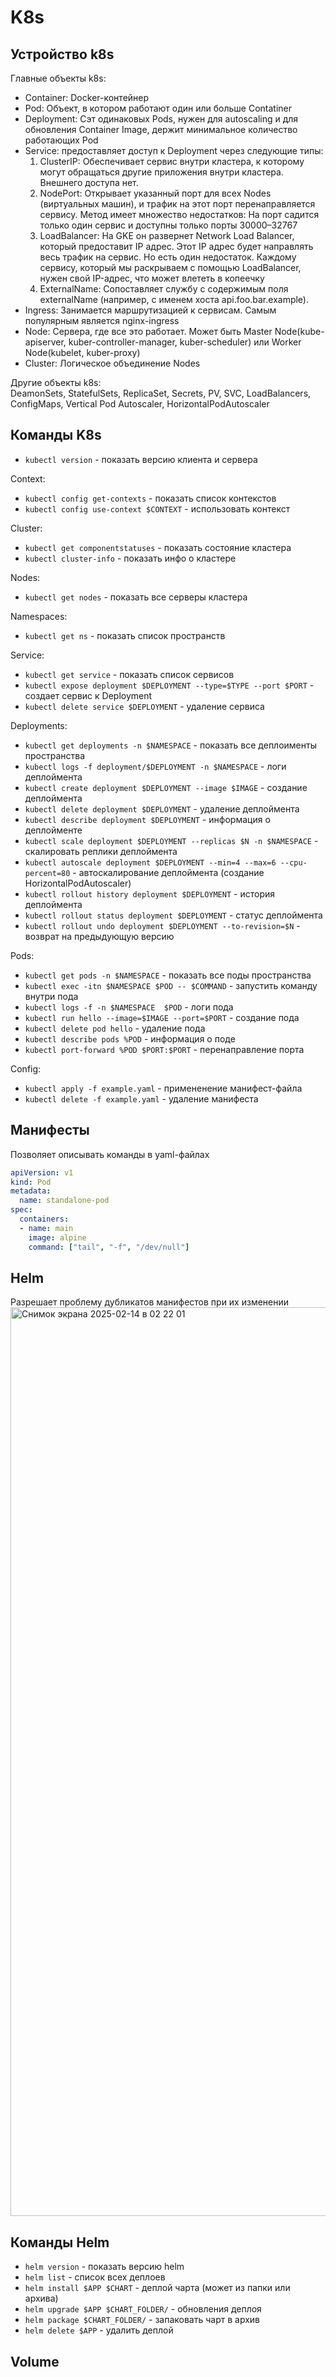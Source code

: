 # K8s
## Устройство k8s
Главные объекты k8s:
- Container: Docker-контейнер
- Pod: Объект, в котором работают один или больше Contatiner
- Deployment: Сэт одинаковых Pods, нужен для autoscaling и для обновления Container Image, держит минимальное количество работающих Pod
- Service: предоставляет доступ к Deployment через следующие типы:
  1) ClusterIP: Обеспечивает сервис внутри кластера, к которому могут обращаться другие приложения внутри кластера. Внешнего доступа нет. 
  2) NodePort: Открывает указанный порт для всех Nodes (виртуальных машин), и трафик на этот порт перенаправляется сервису. Метод имеет множество недостатков: На порт садится только один сервис и доступны только порты 30000–32767
  3) LoadBalancer:  На GKE он развернет Network Load Balancer, который предоставит IP адрес. Этот IP адрес будет направлять весь трафик на сервис. Но есть один недостаток. Каждому сервису, который мы раскрываем с помощью LoadBalancer, нужен свой IP-адрес, что может влететь в копеечку
  4) ExternalName: Сопоставляет службу с содержимым поля externalName (например, с именем хоста api.foo.bar.example). 
- Ingress: Занимается маршрутизацией к сервисам. Самым популярным является nginx-ingress
- Node: Сервера, где все это работает. Может быть Master Node(kube-apiserver, kuber-controller-manager, kuber-scheduler) или Worker Node(kubelet, kuber-proxy)
- Cluster: Логическое объединение Nodes

Другие объекты k8s: \
DeamonSets, StatefulSets, ReplicaSet, Secrets, PV, SVC, LoadBalancers, ConfigMaps, Vertical Pod Autoscaler, HorizontalPodAutoscaler

## Команды K8s
- `kubectl version` - показать версию клиента и сервера

Context:
- `kubectl config get-contexts` - показать список контекстов
- `kubectl config use-context $CONTEXT` - использовать контекст

Cluster: 
- `kubectl get componentstatuses` - показать состояние кластера
- `kubectl cluster-info` - показать инфо о кластере

Nodes:
- `kubectl get nodes` - показать все серверы кластера

Namespaces:
- `kubectl get ns` - показать список пространств

Service:
- `kubectl get service` - показать список сервисов
- `kubectl expose deployment $DEPLOYMENT --type=$TYPE --port $PORT` - создает сервис к Deployment
- `kubectl delete service $DEPLOYMENT` - удаление сервиса

Deployments:
- `kubectl get deployments -n $NAMESPACE` - показать все деплоименты пространства
- `kubectl logs -f deployment/$DEPLOYMENT -n $NAMESPACE` - логи деплоймента
- `kubectl create deployment $DEPLOYMENT --image $IMAGE` - создание деплоймента
- `kubectl delete deployment $DEPLOYMENT` - удаление деплоймента
- `kubectl describe deployment $DEPLOYMENT` - информация о деплойменте
- `kubectl scale deployment $DEPLOYMENT --replicas $N -n $NAMESPACE` - скалировать реплики деплоймента
- `kubectl autoscale deployment $DEPLOYMENT --min=4 --max=6 --cpu-percent=80` - автоскалирование деплоймента (создание HorizontalPodAutoscaler)
- `kubectl rollout history deployment $DEPLOYMENT` - история деплоймента
- `kubectl rollout status deployment $DEPLOYMENT` - статус деплоймента
- `kubectl rollout undo deployment $DEPLOYMENT --to-revision=$N` - возврат на предыдующую версию

Pods:
- `kubectl get pods -n $NAMESPACE` - показать все поды пространства
- `kubectl exec -itn $NAMESPACE $POD -- $COMMAND` - запустить команду внутри пода
- `kubectl logs -f -n $NAMESPACE  $POD` - логи пода
- `kubectl run hello --image=$IMAGE --port=$PORT` - создание пода
- `kubectl delete pod hello` - удаление пода
- `kubectl describe pods %POD` - информация о поде
- `kubectl port-forward %POD $PORT:$PORT` - перенаправление порта

Config:
- `kubectl apply -f example.yaml` - примененение манифест-файла
- `kubectl delete -f example.yaml` - удаление манифеста

## Манифесты
Позволяет описывать команды в yaml-файлах
```yaml
apiVersion: v1
kind: Pod
metadata:
  name: standalone-pod
spec:
  containers:
  - name: main
    image: alpine
    command: ["tail", "-f", "/dev/null"]
```
## Helm
Разрешает проблему дубликатов манифестов при их изменении
<img width="1454" alt="Снимок экрана 2025-02-14 в 02 22 01" src="https://github.com/user-attachments/assets/e0bd71c9-a0cf-4c87-bd6e-39a0cfa2a457" />

## Команды Helm
- `helm version` - показать версию helm
- `helm list` - список всех деплоев
- `helm install $APP $CHART` - деплой чарта (может из папки или архива)
- `helm upgrade $APP $CHART_FOLDER/` - обновления деплоя
- `helm package $CHART_FOLDER/` - запаковать чарт в архив
- `helm delete $APP` - удалить деплой


## Volume
